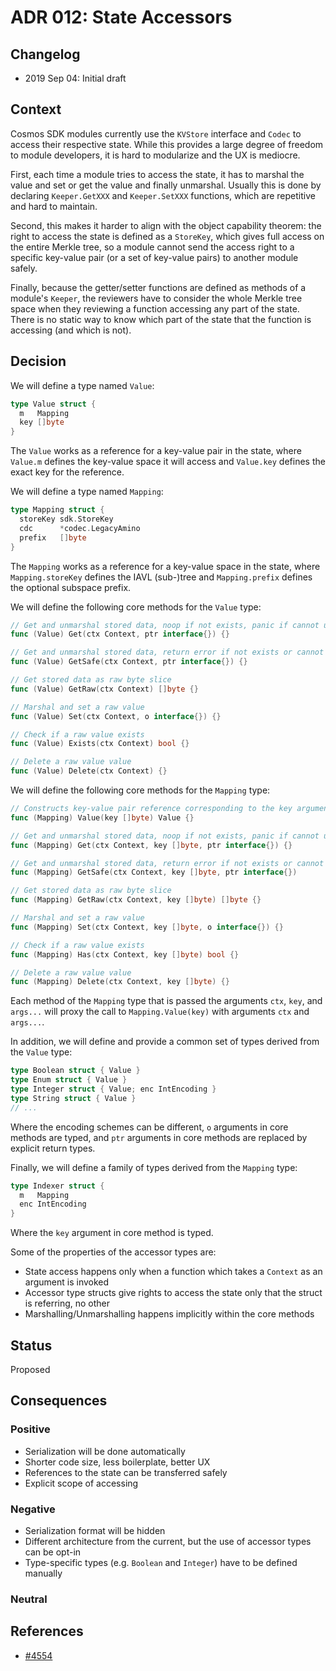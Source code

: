 # ADR 012: State Accessors

## Changelog

* 2019 Sep 04: Initial draft

## Context

Cosmos SDK modules currently use the `KVStore` interface and `Codec` to access their respective state. While
this provides a large degree of freedom to module developers, it is hard to modularize and the UX is
mediocre.

First, each time a module tries to access the state, it has to marshal the value and set or get the
value and finally unmarshal. Usually this is done by declaring `Keeper.GetXXX` and `Keeper.SetXXX` functions,
which are repetitive and hard to maintain.

Second, this makes it harder to align with the object capability theorem: the right to access the
state is defined as a `StoreKey`, which gives full access on the entire Merkle tree, so a module cannot
send the access right to a specific key-value pair (or a set of key-value pairs) to another module safely.

Finally, because the getter/setter functions are defined as methods of a module's `Keeper`, the reviewers
have to consider the whole Merkle tree space when they reviewing a function accessing any part of the state.
There is no static way to know which part of the state that the function is accessing (and which is not).

## Decision

We will define a type named `Value`:

```go
type Value struct {
  m   Mapping
  key []byte
}
```

The `Value` works as a reference for a key-value pair in the state, where `Value.m` defines the key-value
space it will access and `Value.key` defines the exact key for the reference.

We will define a type named `Mapping`:

```go
type Mapping struct {
  storeKey sdk.StoreKey
  cdc      *codec.LegacyAmino
  prefix   []byte
}
```

The `Mapping` works as a reference for a key-value space in the state, where `Mapping.storeKey` defines
the IAVL (sub-)tree and `Mapping.prefix` defines the optional subspace prefix.

We will define the following core methods for the `Value` type:

```go
// Get and unmarshal stored data, noop if not exists, panic if cannot unmarshal
func (Value) Get(ctx Context, ptr interface{}) {}

// Get and unmarshal stored data, return error if not exists or cannot unmarshal
func (Value) GetSafe(ctx Context, ptr interface{}) {}

// Get stored data as raw byte slice
func (Value) GetRaw(ctx Context) []byte {}

// Marshal and set a raw value
func (Value) Set(ctx Context, o interface{}) {}

// Check if a raw value exists
func (Value) Exists(ctx Context) bool {}

// Delete a raw value value
func (Value) Delete(ctx Context) {}
```

We will define the following core methods for the `Mapping` type:

```go
// Constructs key-value pair reference corresponding to the key argument in the Mapping space
func (Mapping) Value(key []byte) Value {}

// Get and unmarshal stored data, noop if not exists, panic if cannot unmarshal
func (Mapping) Get(ctx Context, key []byte, ptr interface{}) {}

// Get and unmarshal stored data, return error if not exists or cannot unmarshal
func (Mapping) GetSafe(ctx Context, key []byte, ptr interface{})

// Get stored data as raw byte slice
func (Mapping) GetRaw(ctx Context, key []byte) []byte {}

// Marshal and set a raw value
func (Mapping) Set(ctx Context, key []byte, o interface{}) {}

// Check if a raw value exists
func (Mapping) Has(ctx Context, key []byte) bool {}

// Delete a raw value value
func (Mapping) Delete(ctx Context, key []byte) {}
```

Each method of the `Mapping` type that is passed the arguments `ctx`, `key`, and `args...` will proxy
the call to `Mapping.Value(key)` with arguments `ctx` and `args...`.

In addition, we will define and provide a common set of types derived from the `Value` type:

```go
type Boolean struct { Value }
type Enum struct { Value }
type Integer struct { Value; enc IntEncoding }
type String struct { Value }
// ...
```

Where the encoding schemes can be different, `o` arguments in core methods are typed, and `ptr` arguments
in core methods are replaced by explicit return types.

Finally, we will define a family of types derived from the `Mapping` type:

```go
type Indexer struct {
  m   Mapping
  enc IntEncoding
}
```

Where the `key` argument in core method is typed.

Some of the properties of the accessor types are:

* State access happens only when a function which takes a `Context` as an argument is invoked
* Accessor type structs give rights to access the state only that the struct is referring, no other
* Marshalling/Unmarshalling happens implicitly within the core methods

## Status

Proposed

## Consequences

### Positive

* Serialization will be done automatically
* Shorter code size, less boilerplate, better UX
* References to the state can be transferred safely
* Explicit scope of accessing

### Negative

* Serialization format will be hidden
* Different architecture from the current, but the use of accessor types can be opt-in
* Type-specific types (e.g. `Boolean` and `Integer`) have to be defined manually

### Neutral

## References

* [#4554](https://github.com/blockgenx/blockgen-sdk/issues/4554)
